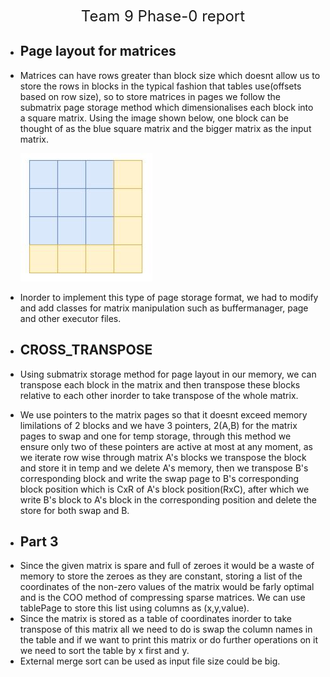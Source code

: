 <p align="center"> 
    <font size="5">
        Team 9 Phase-0 report
    </font>
</p>

* ## Page layout for matrices
- Matrices can have rows greater than block size which doesnt allow us to store the rows in blocks in the typical fashion that tables use(offsets based on row size), so to store matrices in pages we follow the submatrix page storage method which dimensionalises each block into a square matrix. Using the image shown below, one block can be thought of as the blue square matrix and the bigger matrix as the input matrix.

    ![submatrix](./submatrix.jpg)

- Inorder to implement this type of page storage format, we had to modify and add classes for matrix manipulation such as buffermanager, page and other executor files.


* ## CROSS_TRANSPOSE
- Using submatrix storage method for page layout in our memory, we can transpose each block in the matrix and then transpose these blocks relative to each other inorder to take transpose of the whole matrix.

- We use pointers to the matrix pages so that it doesnt exceed memory limilations of 2 blocks and we have 3 pointers, 2(A,B) for the matrix pages to swap and one for temp storage, through this method we ensure only two of these pointers are active at most at any moment, as we iterate row wise through matrix A's blocks we transpose the block and store it in temp and we delete A's memory, then we transpose B's corresponding block and write the swap page to B's corresponding block position which is CxR of A's block position(RxC), after which we write B's block to A's block in the corresponding position and delete the store for both swap and B.

* ## Part 3
- Since the given matrix is spare and full of zeroes it would be a waste of memory to store the zeroes as they are constant, storing a list of the coordinates of the non-zero values of the matrix would be farly optimal and is the COO method of compressing sparse matrices. We can use tablePage to store this list using columns as (x,y,value).
- Since the matrix is stored as a table of coordinates inorder to take transpose of this matrix all we need to do is swap the column names in the table and if we want to print this matrix or do further operations on it we need to sort the table by x first and y.
- External merge sort can be used as input file size could be big.

